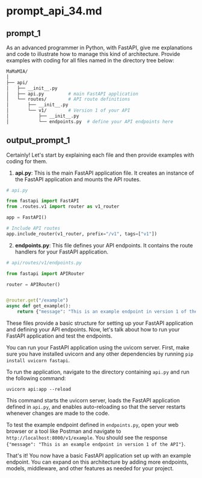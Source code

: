 # prompt_api_34.md

## prompt_1

As an advanced programmer in Python, with FastAPI, give me explanations and code to illustrate how to manage this kind of architecture. Provide examples with coding for all files named in the directory tree below: 

```bash
MaMaMIA/
│
├── api/
│   ├── __init__.py
│   ├── api.py         # main FastAPI application
│   └── routes/        # API route definitions
│       ├── __init__.py
│       └── v1/        # Version 1 of your API
│           ├── __init__.py
│           └── endpoints.py  # define your API endpoints here
```

## output_prompt_1
Certainly! Let's start by explaining each file and then provide examples with coding for them.

1. **api.py**: This is the main FastAPI application file. It creates an instance of the FastAPI application and mounts the API routes.

```python
# api.py

from fastapi import FastAPI
from .routes.v1 import router as v1_router

app = FastAPI()

# Include API routes
app.include_router(v1_router, prefix="/v1", tags=["v1"])
```

2. **endpoints.py**: This file defines your API endpoints. It contains the route handlers for your FastAPI application.

```python
# api/routes/v1/endpoints.py

from fastapi import APIRouter

router = APIRouter()


@router.get("/example")
async def get_example():
    return {"message": "This is an example endpoint in version 1 of the API"}
```

These files provide a basic structure for setting up your FastAPI application and defining your API endpoints. Now, let's talk about how to run your FastAPI application and test the endpoints.

You can run your FastAPI application using the uvicorn server. First, make sure you have installed uvicorn and any other dependencies by running `pip install uvicorn fastapi`.

To run the application, navigate to the directory containing `api.py` and run the following command:

```
uvicorn api:app --reload
```

This command starts the uvicorn server, loads the FastAPI application defined in `api.py`, and enables auto-reloading so that the server restarts whenever changes are made to the code.

To test the example endpoint defined in `endpoints.py`, open your web browser or a tool like Postman and navigate to `http://localhost:8000/v1/example`. You should see the response `{"message": "This is an example endpoint in version 1 of the API"}`.

That's it! You now have a basic FastAPI application set up with an example endpoint. You can expand on this architecture by adding more endpoints, models, middleware, and other features as needed for your project.